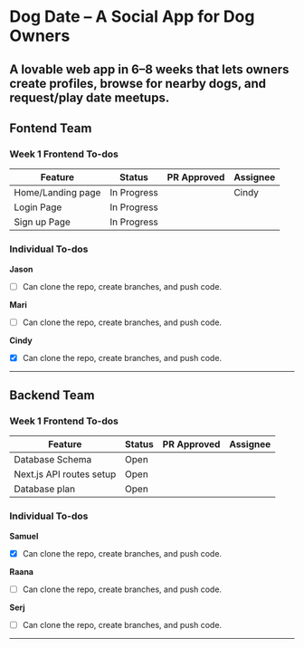 # **Dog Date – A Social App for Dog Owners**  
A lovable web app in 6–8 weeks that lets owners create profiles, browse for nearby dogs, and request/play date meetups.  
---  
## Fontend Team  
### Week 1 Frontend To-dos  
| Feature             | Status        | PR Approved | Assignee |
|---------------------|---------------|-------------|----------|
| Home/Landing page   | In Progress   |             |   Cindy  |
| Login Page          | In Progress   |             |          |
| Sign up Page        | In Progress   |             |          |

### Individual To-dos
**Jason**  
- [ ] Can clone the repo, create branches, and push code.  

**Mari**  
- [ ] Can clone the repo, create branches, and push code.

**Cindy**  
- [x] Can clone the repo, create branches, and push code.

---  
## Backend Team   
### Week 1 Frontend To-dos  
| Feature                  | Status  | PR Approved | Assignee |
|--------------------------|---------|-------------|----------|
| Database Schema          | Open    |             |          |
| Next.js API routes setup | Open    |             |          |
| Database plan            | Open    |             |          |

### Individual To-dos  
**Samuel**
- [x] Can clone the repo, create branches, and push code.  

**Raana**
- [ ] Can clone the repo, create branches, and push code.

**Serj**  
- [ ] Can clone the repo, create branches, and push code. 

--- 
